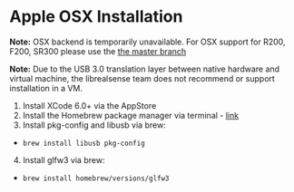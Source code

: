 # Apple OSX Installation  

**Note:** OSX backend is temporarily unavailable. For OSX support for R200, F200, SR300 please use the [the master branch](https://github.com/IntelRealSense/librealsense/tree/master)

**Note:** Due to the USB 3.0 translation layer between native hardware and virtual machine, the librealsense team does not recommend or support installation in a VM.

1. Install XCode 6.0+ via the AppStore
2. Install the Homebrew package manager via terminal - [link](http://brew.sh/)
3. Install pkg-config and libusb via brew:
  * `brew install libusb pkg-config`
4. Install glfw3 via brew:
  * `brew install homebrew/versions/glfw3`
